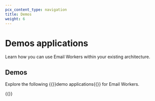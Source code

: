 ```yaml
---
pcx_content_type: navigation
title: Demos
weight: 6
---
```


# Demos applications

Learn how you can use Email Workers within your existing architecture.

## Demos

Explore the following {{<glossary-tooltip term_id="demo application">}}demo applications{{</glossary-tooltip>}} for Email Workers.

{{<external-resources resource_type="apps" products="Email Workers">}}